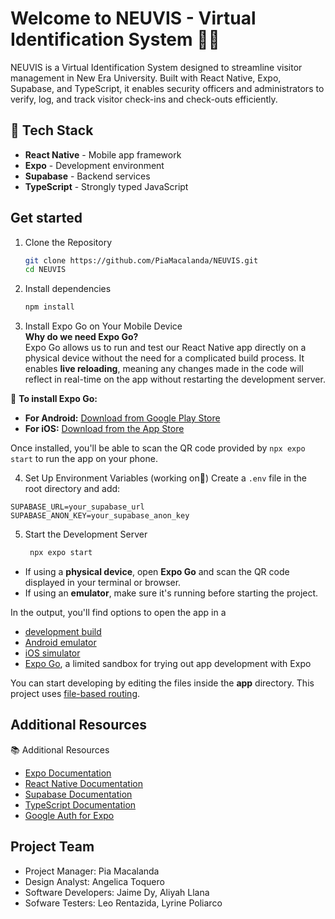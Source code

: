 # Welcome to NEUVIS - Virtual Identification System 🪪👋

NEUVIS is a Virtual Identification System designed to streamline visitor management in New Era University. Built with React Native, Expo, Supabase, and TypeScript, it enables security officers and administrators to verify, log, and track visitor check-ins and check-outs efficiently.
 
## 📌 Tech Stack  
- **React Native** - Mobile app framework  
- **Expo** - Development environment  
- **Supabase** - Backend services  
- **TypeScript** - Strongly typed JavaScript  

## Get started

1. Clone the Repository

   ```bash
   git clone https://github.com/PiaMacalanda/NEUVIS.git
   cd NEUVIS
   ```
2. Install dependencies

   ```bash
   npm install
   ```

3. Install Expo Go on Your Mobile Device  
**Why do we need Expo Go?**  
Expo Go allows us to run and test our React Native app directly on a physical device without the need for a complicated build process. It enables **live reloading**, meaning any changes made in the code will reflect in real-time on the app without restarting the development server.  

📲 **To install Expo Go:**  
- **For Android:** [Download from Google Play Store](https://play.google.com/store/apps/details?id=host.exp.exponent)  
- **For iOS:** [Download from the App Store](https://apps.apple.com/app/expo-go/id982107779)  

Once installed, you'll be able to scan the QR code provided by `npx expo start` to run the app on your phone.  

4. Set Up Environment Variables (working on🚧) 
Create a `.env` file in the root directory and add: 

```
SUPABASE_URL=your_supabase_url
SUPABASE_ANON_KEY=your_supabase_anon_key
```

5. Start the Development Server

   ```bash
    npx expo start
   ```
- If using a **physical device**, open **Expo Go** and scan the QR code displayed in your terminal or browser.  
- If using an **emulator**, make sure it's running before starting the project.  

In the output, you'll find options to open the app in a

- [development build](https://docs.expo.dev/develop/development-builds/introduction/)
- [Android emulator](https://docs.expo.dev/workflow/android-studio-emulator/)
- [iOS simulator](https://docs.expo.dev/workflow/ios-simulator/)
- [Expo Go](https://expo.dev/go), a limited sandbox for trying out app development with Expo

You can start developing by editing the files inside the **app** directory. This project uses [file-based routing](https://docs.expo.dev/router/introduction).

## Additional Resources
📚 Additional Resources
- [Expo Documentation](https://docs.expo.dev/)
- [React Native Documentation]()
- [Supabase Documentation]()
- [TypeScript Documentation]()
- [Google Auth for Expo]()

## Project Team
- Project Manager: Pia Macalanda
- Design Analyst: Angelica Toquero
- Software Developers: Jaime Dy, Aliyah Llana
- Sofware Testers: Leo Rentazida, Lyrine Poliarco
